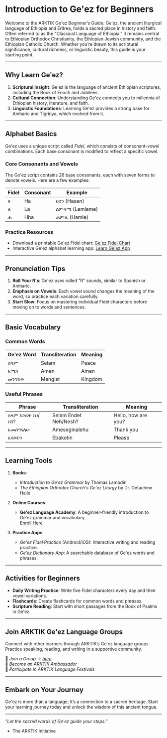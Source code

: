 # **Introduction to Ge'ez for Beginners**

Welcome to the ARKTIK Ge'ez Beginner’s Guide. Ge'ez, the ancient liturgical language of Ethiopia and Eritrea, holds a sacred place in history and faith. Often referred to as the "Classical Language of Ethiopia," it remains central to Ethiopian Orthodox Christianity, the Ethiopian Jewish community, and the Ethiopian Catholic Church. Whether you’re drawn to its scriptural significance, cultural richness, or linguistic beauty, this guide is your starting point.

---

## **Why Learn Ge'ez?**
1. **Scriptural Insight**: Ge'ez is the language of ancient Ethiopian scriptures, including the Book of Enoch and Jubilees.
2. **Cultural Connection**: Understanding Ge'ez connects you to millennia of Ethiopian history, literature, and faith.
3. **Linguistic Foundations**: Learning Ge'ez provides a strong base for Amharic and Tigrinya, which evolved from it.

---

## **Alphabet Basics**
Ge'ez uses a unique script called *Fidel*, which consists of consonant-vowel combinations. Each base consonant is modified to reflect a specific vowel.

### **Core Consonants and Vowels**
The Ge'ez script contains 26 base consonants, each with seven forms to denote vowels. Here are a few examples:

| Fidel | Consonant | Example |
|-------|-----------|---------|
| ሀ     | Ha        | ሀሰን (Hasen) |
| ለ     | La        | ለምላሜ (Lemlame) |
| ሐ     | Hha       | ሐምሌ (Hamle) |

### **Practice Resources**
- Download a printable Ge'ez Fidel chart: [Ge'ez Fidel Chart](https://example.com/geez-chart)
- Interactive Ge'ez alphabet learning app: [Learn Ge'ez App](https://example.com/geez-app)

---

## **Pronunciation Tips**
1. **Roll Your R's**: Ge'ez uses rolled "R" sounds, similar to Spanish or Amharic.
2. **Emphasis on Vowels**: Each vowel sound changes the meaning of the word, so practice each variation carefully.
3. **Start Slow**: Focus on mastering individual Fidel characters before moving on to words and sentences.

---

## **Basic Vocabulary**
### **Common Words**
| Ge'ez Word | Transliteration | Meaning        |
|------------|-----------------|----------------|
| ሰላም        | Selam           | Peace          |
| አሜን        | Amen            | Amen           |
| መንግስት      | Mengist         | Kingdom        |

### **Useful Phrases**
| Phrase              | Transliteration         | Meaning                      |
|---------------------|-------------------------|------------------------------|
| ሰላም እንዴት ነህ/ነሽ? | Selam Endet Neh/Nesh? | Hello, how are you?          |
| አመሰግናለሁ            | Ameseginalehu         | Thank you                   |
| እባኮትን              | Ebakotin             | Please                      |

---

## **Learning Tools**
1. **Books**:
   - *Introduction to Ge'ez Grammar* by Thomas Lambdin
   - *The Ethiopian Orthodox Church's Ge'ez Liturgy* by Dr. Getachew Haile

2. **Online Courses**:
   - **Ge'ez Language Academy**: A beginner-friendly introduction to Ge'ez grammar and vocabulary.  
     [Enroll Here](https://example.com/geez-course)

3. **Practice Apps**:
   - *Ge'ez Fidel Practice* (Android/iOS): Interactive writing and reading practice.
   - *Ge'ez Dictionary App*: A searchable database of Ge'ez words and phrases.

---

## **Activities for Beginners**
- **Daily Writing Practice**: Write five Fidel characters every day and their vowel variations.
- **Flashcards**: Create flashcards for common words and phrases.
- **Scripture Reading**: Start with short passages from the Book of Psalms in Ge'ez.

---

## **Join ARKTIK Ge'ez Language Groups**
Connect with other learners through ARKTIK’s Ge'ez language groups. Practice speaking, reading, and writing in a supportive community.

📌 *Join a Group → [here](../join_a_language_group.md)*  
📌 *Become an ARKTIK Ambassador*  
📌 *Participate in ARKTIK Language Festivals*

---

## **Embark on Your Journey**
Ge'ez is more than a language; it’s a connection to a sacred heritage. Start your learning journey today and unlock the wisdom of this ancient tongue.

---

*"Let the sacred words of Ge'ez guide your steps."*  
- The ARKTIK Initiative
